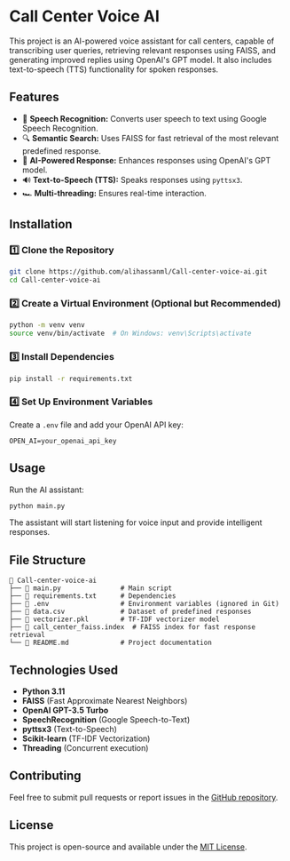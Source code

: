 # Call Center Voice AI

This project is an AI-powered voice assistant for call centers, capable of transcribing user queries, retrieving relevant responses using FAISS, and generating improved replies using OpenAI's GPT model. It also includes text-to-speech (TTS) functionality for spoken responses.

## Features
- 🎤 **Speech Recognition:** Converts user speech to text using Google Speech Recognition.
- 🔍 **Semantic Search:** Uses FAISS for fast retrieval of the most relevant predefined response.
- 🤖 **AI-Powered Response:** Enhances responses using OpenAI's GPT model.
- 🔊 **Text-to-Speech (TTS):** Speaks responses using `pyttsx3`.
- 🏎 **Multi-threading:** Ensures real-time interaction.

## Installation

### 1️⃣ Clone the Repository
```bash
git clone https://github.com/alihassanml/Call-center-voice-ai.git
cd Call-center-voice-ai
```

### 2️⃣ Create a Virtual Environment (Optional but Recommended)
```bash
python -m venv venv
source venv/bin/activate  # On Windows: venv\Scripts\activate
```

### 3️⃣ Install Dependencies
```bash
pip install -r requirements.txt
```

### 4️⃣ Set Up Environment Variables
Create a `.env` file and add your OpenAI API key:
```env
OPEN_AI=your_openai_api_key
```

## Usage
Run the AI assistant:
```bash
python main.py
```
The assistant will start listening for voice input and provide intelligent responses.

## File Structure
```
📂 Call-center-voice-ai
├── 📜 main.py               # Main script
├── 📜 requirements.txt      # Dependencies
├── 📜 .env                  # Environment variables (ignored in Git)
├── 📜 data.csv              # Dataset of predefined responses
├── 📜 vectorizer.pkl        # TF-IDF vectorizer model
├── 📜 call_center_faiss.index  # FAISS index for fast response retrieval
└── 📜 README.md             # Project documentation
```

## Technologies Used
- **Python 3.11**
- **FAISS** (Fast Approximate Nearest Neighbors)
- **OpenAI GPT-3.5 Turbo**
- **SpeechRecognition** (Google Speech-to-Text)
- **pyttsx3** (Text-to-Speech)
- **Scikit-learn** (TF-IDF Vectorization)
- **Threading** (Concurrent execution)

## Contributing
Feel free to submit pull requests or report issues in the [GitHub repository](https://github.com/alihassanml/Call-center-voice-ai).

## License
This project is open-source and available under the [MIT License](LICENSE).